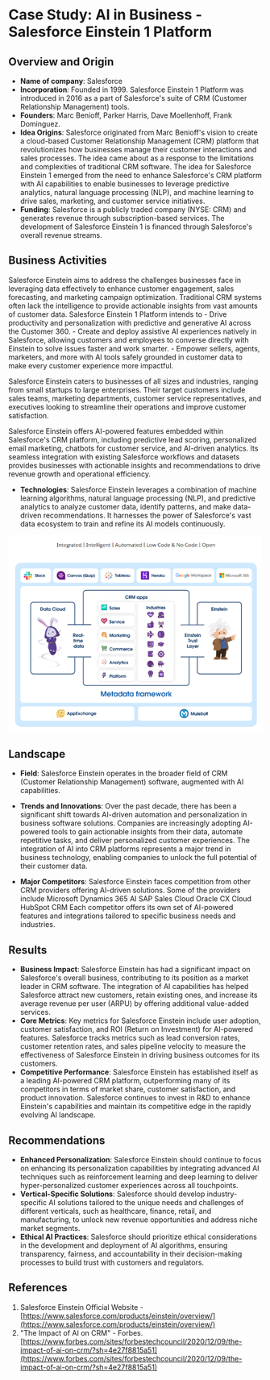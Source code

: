 # Case Study: AI in Business - Salesforce Einstein 1 Platform

## Overview and Origin

* **Name of company**: Salesforce 
* **Incorporation**: Founded in 1999. Salesforce Einstein 1 Platform was introduced in 2016 as a part of Salesforce's suite of CRM (Customer Relationship Management) tools.
* **Founders**: Marc Benioff, Parker Harris, Dave Moellenhoff, Frank Dominguez. 
* **Idea Origins**: Salesforce originated from Marc Benioff's vision to create a cloud-based Customer Relationship Management (CRM) platform that revolutionizes how businesses manage their customer interactions and sales processes. The idea came about as a response to the limitations and complexities of traditional CRM software.
The idea for Salesforce Einstein 1 emerged from the need to enhance Salesforce's CRM platform with AI capabilities to enable businesses to leverage predictive analytics, natural language processing (NLP), and machine learning to drive sales, marketing, and customer service initiatives.
* **Funding**: Salesforce is a publicly traded company (NYSE: CRM) and generates revenue through subscription-based services. The development of Salesforce Einstein 1 is financed through Salesforce's overall revenue streams.

## Business Activities

Salesforce Einstein aims to address the challenges businesses face in leveraging data effectively to enhance customer engagement, sales forecasting, and marketing campaign optimization. Traditional CRM systems often lack the intelligence to provide actionable insights from vast amounts of customer data.
Salesforce Einstein 1 Platform intends to
    - Drive productivity and personalization with predictive and generative AI across the Customer 360. 
    - Create and deploy assistive AI experiences natively in Salesforce, allowing customers and employees to converse directly with Einstein to solve issues faster and work smarter. 
    - Empower sellers, agents, marketers, and more with AI tools safely grounded in customer data to make every customer experience more impactful.

Salesforce Einstein caters to businesses of all sizes and industries, ranging from small startups to large enterprises. Their target customers include sales teams, marketing departments, customer service representatives, and executives looking to streamline their operations and improve customer satisfaction.

Salesforce Einstein offers AI-powered features embedded within Salesforce's CRM platform, including predictive lead scoring, personalized email marketing, chatbots for customer service, and AI-driven analytics. Its seamless integration with existing Salesforce workflows and datasets provides businesses with actionable insights and recommendations to drive revenue growth and operational efficiency.

* **Technologies**: Salesforce Einstein leverages a combination of machine learning algorithms, natural language processing (NLP), and predictive analytics to analyze customer data, identify patterns, and make data-driven recommendations. It harnesses the power of Salesforce's vast data ecosystem to train and refine its AI models continuously.

![alt text](image.png)

## Landscape

* **Field**: Salesforce Einstein operates in the broader field of CRM (Customer Relationship Management) software, augmented with AI capabilities.

* **Trends and Innovations**: Over the past decade, there has been a significant shift towards AI-driven automation and personalization in business software solutions. Companies are increasingly adopting AI-powered tools to gain actionable insights from their data, automate repetitive tasks, and deliver personalized customer experiences. The integration of AI into CRM platforms represents a major trend in business technology, enabling companies to unlock the full potential of their customer data.

* **Major Competitors**: Salesforce Einstein faces competition from other CRM providers offering AI-driven solutions.
Some of the providers include 
    Microsoft Dynamics 365 AI
    SAP Sales Cloud
    Oracle CX Cloud
    HubSpot CRM
Each competitor offers its own set of AI-powered features and integrations tailored to specific business needs and industries.

## Results

* **Business Impact**: Salesforce Einstein has had a significant impact on Salesforce's overall business, contributing to its position as a market leader in CRM software. The integration of AI capabilities has helped Salesforce attract new customers, retain existing ones, and increase its average revenue per user (ARPU) by offering additional value-added services.
* **Core Metrics**: Key metrics for Salesforce Einstein include user adoption, customer satisfaction, and ROI (Return on Investment) for AI-powered features. Salesforce tracks metrics such as lead conversion rates, customer retention rates, and sales pipeline velocity to measure the effectiveness of Salesforce Einstein in driving business outcomes for its customers.
* **Competitive Performance**: Salesforce Einstein has established itself as a leading AI-powered CRM platform, outperforming many of its competitors in terms of market share, customer satisfaction, and product innovation. Salesforce continues to invest in R&D to enhance Einstein's capabilities and maintain its competitive edge in the rapidly evolving AI landscape.

## Recommendations

* **Enhanced Personalization**: Salesforce Einstein should continue to focus on enhancing its personalization capabilities by integrating advanced AI techniques such as reinforcement learning and deep learning to deliver hyper-personalized customer experiences across all touchpoints.
* **Vertical-Specific Solutions**: Salesforce should develop industry-specific AI solutions tailored to the unique needs and challenges of different verticals, such as healthcare, finance, retail, and manufacturing, to unlock new revenue opportunities and address niche market segments.
* **Ethical AI Practices**: Salesforce should prioritize ethical considerations in the development and deployment of AI algorithms, ensuring transparency, fairness, and accountability in their decision-making processes to build trust with customers and regulators.

## References

1. Salesforce Einstein Official Website - [https://www.salesforce.com/products/einstein/overview/](https://www.salesforce.com/products/einstein/overview/)
2. "The Impact of AI on CRM" - Forbes. [https://www.forbes.com/sites/forbestechcouncil/2020/12/09/the-impact-of-ai-on-crm/?sh=4e27f8815a51](https://www.forbes.com/sites/forbestechcouncil/2020/12/09/the-impact-of-ai-on-crm/?sh=4e27f8815a51)
